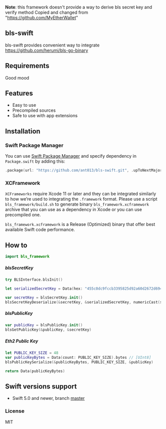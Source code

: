 **Note**: this framework doesn't provide a way to derive bls secret key and verify method
Copied and changed from "https://github.com/MyEtherWallet"
## bls-swift

bls-swift provides convenient way to integrate https://github.com/herumi/bls-go-binary

## Requirements
Good mood

## Features
- Easy to use
- Precompiled sources
- Safe to use with app extensions

## Installation
### Swift Package Manager

You can use [Swift Package Manager](https://swift.org/package-manager/) and specify dependency in `Package.swift` by adding this:

```swift
.package(url: "https://github.com/ant013/bls-swift.git", .upToNextMajor(from: "1.0.0"))
```

### XCFramework

`XCFrameworks` require Xcode 11 or later and they can be integrated similarly to how we’re used to integrating the `.framework` format. Please use a script `bls_framework/build.sh` to generate binary `bls_framework.xcframework` archive that you can use as a dependency in Xcode or you can use precompiled one.

`bls_framework.xcframework` is a Release (Optimized) binary that offer best available Swift code performance.

## How to
```swift
import bls_framework
```

##### blsSecretKey
```swift
try BLSInterface.blsInit()

let serializedSecretKey = Data(hex: "455c0dc9fccb3395825d92a60d2672d69416be1c2578a87a7a3d3ced11ebb88d").bytes // [UInt8]

var secretKey = blsSecretKey.init()
blsSecretKeyDeserialize(&secretKey, &serializedSecretKey, numericCast(serializedSecretKey.count))
```

##### blsPublicKey
```swift
var publicKey = blsPublicKey.init()
blsGetPublicKey(&publicKey, &secretKey)
```

##### Eth2 Public Key
```swift
let PUBLIC_KEY_SIZE = 48
var publicKeyBytes = Data(count: PUBLIC_KEY_SIZE).bytes // [UInt8]
blsPublicKeySerialize(&publicKeyBytes, PUBLIC_KEY_SIZE, &publicKey)

return Data(publicKeyBytes)
```

## Swift versions support

- Swift 5.0 and newer, branch [master](https://github.com/ant013/bls-swift/tree/master)

### License

MIT
